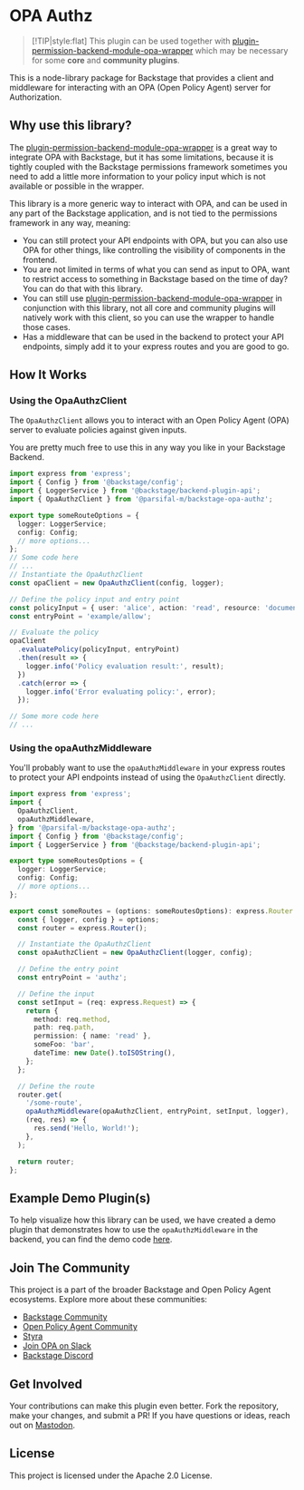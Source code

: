 # OPA Authz

> [!TIP|style:flat]
> This plugin can be used together with [plugin-permission-backend-module-opa-wrapper](https://parsifal-m.github.io/backstage-opa-plugins/#/opa-permissions-wrapper-module/introduction) which may be necessary for some **core** and **community plugins**.

This is a node-library package for Backstage that provides a client and middleware for interacting with an OPA (Open Policy Agent) server for Authorization.

## Why use this library?

The [plugin-permission-backend-module-opa-wrapper](https://parsifal-m.github.io/backstage-opa-plugins/#/opa-permissions-wrapper-module/introduction) is a great way to integrate OPA with Backstage, but it has some limitations, because it is tightly coupled with the Backstage permissions framework sometimes
you need to add a little more information to your policy input which is not available or possible in the wrapper.

This library is a more generic way to interact with OPA, and can be used in any part of the Backstage application, and is not tied to the permissions framework in any way, meaning:

- You can still protect your API endpoints with OPA, but you can also use OPA for other things, like controlling the visibility of components in the frontend.
- You are not limited in terms of what you can send as input to OPA, want to restrict access to something in Backstage based on the time of day? You can do that with this library.
- You can still use [plugin-permission-backend-module-opa-wrapper](https://parsifal-m.github.io/backstage-opa-plugins/#/opa-permissions-wrapper-module/introduction) in conjunction with this library,
  not all core and community plugins will natively work with this client, so you can use the wrapper to handle those cases.
- Has a middleware that can be used in the backend to protect your API endpoints, simply add it to your express routes and you are good to go.

## How It Works

### Using the OpaAuthzClient

The `OpaAuthzClient` allows you to interact with an Open Policy Agent (OPA) server to evaluate policies against given inputs.

You are pretty much free to use this in any way you like in your Backstage Backend.

```typescript
import express from 'express';
import { Config } from '@backstage/config';
import { LoggerService } from '@backstage/backend-plugin-api';
import { OpaAuthzClient } from '@parsifal-m/backstage-opa-authz';

export type someRouteOptions = {
  logger: LoggerService;
  config: Config;
  // more options...
};
// Some code here
// ...
// Instantiate the OpaAuthzClient
const opaClient = new OpaAuthzClient(config, logger);

// Define the policy input and entry point
const policyInput = { user: 'alice', action: 'read', resource: 'document' };
const entryPoint = 'example/allow';

// Evaluate the policy
opaClient
  .evaluatePolicy(policyInput, entryPoint)
  .then(result => {
    logger.info('Policy evaluation result:', result);
  })
  .catch(error => {
    logger.info('Error evaluating policy:', error);
  });

// Some more code here
// ...
```

### Using the opaAuthzMiddleware

You'll probably want to use the `opaAuthzMiddleware` in your express routes to protect your API endpoints instead of using the `OpaAuthzClient` directly.

```typescript
import express from 'express';
import {
  OpaAuthzClient,
  opaAuthzMiddleware,
} from '@parsifal-m/backstage-opa-authz';
import { Config } from '@backstage/config';
import { LoggerService } from '@backstage/backend-plugin-api';

export type someRoutesOptions = {
  logger: LoggerService;
  config: Config;
  // more options...
};

export const someRoutes = (options: someRoutesOptions): express.Router => {
  const { logger, config } = options;
  const router = express.Router();

  // Instantiate the OpaAuthzClient
  const opaAuthzClient = new OpaAuthzClient(logger, config);

  // Define the entry point
  const entryPoint = 'authz';

  // Define the input
  const setInput = (req: express.Request) => {
    return {
      method: req.method,
      path: req.path,
      permission: { name: 'read' },
      someFoo: 'bar',
      dateTime: new Date().toISOString(),
    };
  };

  // Define the route
  router.get(
    '/some-route',
    opaAuthzMiddleware(opaAuthzClient, entryPoint, setInput, logger),
    (req, res) => {
      res.send('Hello, World!');
    },
  );

  return router;
};
```

## Example Demo Plugin(s)

To help visualize how this library can be used, we have created a demo plugin that demonstrates how to use the `opaAuthzMiddleware` in the backend, you can find the demo code [here](https://github.com/Parsifal-M/backstage-opa-plugins/blob/main/plugins/opa-demo-backend/src/router.ts).

## Join The Community

This project is a part of the broader Backstage and Open Policy Agent ecosystems. Explore more about these communities:

- [Backstage Community](https://backstage.io)
- [Open Policy Agent Community](https://www.openpolicyagent.org)
- [Styra](https://www.styra.com)
- [Join OPA on Slack](https://slack.openpolicyagent.org/)
- [Backstage Discord](https://discord.com/invite/MUpMjP2)

## Get Involved

Your contributions can make this plugin even better. Fork the repository, make your changes, and submit a PR! If you have questions or ideas, reach out on [Mastodon](https://hachyderm.io/@parcifal).

## License

This project is licensed under the Apache 2.0 License.
